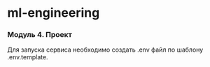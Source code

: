 # ml-engineering

### Модуль 4. Проект

Для запуска сервиса необходимо создать .env файл по шаблону .env.template.